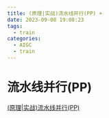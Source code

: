 ```yaml
---
title: (原理|实战)流水线并行(PP) +
date: 2023-09-08 19:08:23
tags:
  - train
categories:
  - AIGC  
  - train
---
```


<p></p>
<!-- more -->


# 流水线并行(PP)
[(原理|实战)流水线并行(PP)](https://candied-skunk-1ca.notion.site/PP-f528f9a456184d1db006808039c0d2ee?pvs=4)